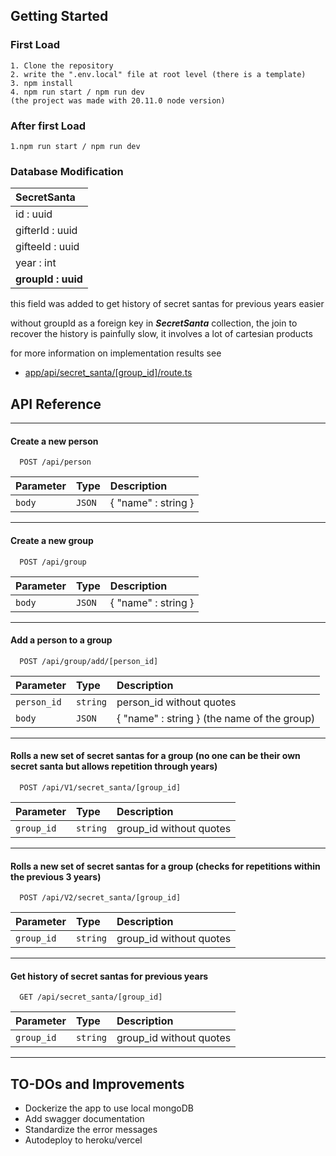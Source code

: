 ## Getting Started
### First Load
    1. Clone the repository
    2. write the ".env.local" file at root level (there is a template)
    3. npm install
    4. npm run start / npm run dev
    (the project was made with 20.11.0 node version)

### After first Load
    1.npm run start / npm run dev

### Database Modification


| __SecretSanta__      |
| :------------------------- |
|id : uuid|
| gifterId : uuid |
| gifteeId : uuid |
| year : int|
|__groupId : uuid__ |<- added this field

this field was added to get history of secret santas for previous years easier

without groupId as a foreign key in ___SecretSanta___ collection, the join to recover the history is painfully slow, it involves a lot of cartesian products

for more information on implementation results see 
- [app/api/secret_santa/[group_id]/route.ts](https://github.com/Centorios/SiriusChallenge/blob/main/app/api/secret_santa/%5Bgroup_id%5D/route.ts)



## API Reference

___
#### Create a new person
```http
  POST /api/person
```
| Parameter | Type     | Description                |
| :-------- | :------- | :------------------------- |
| `body` | `JSON` | { "name" : string } |

___
#### Create a new group
```http
  POST /api/group
```
| Parameter | Type     | Description                |
| :-------- | :------- | :------------------------- |
| `body` | `JSON` | { "name" : string } |

___
#### Add a person to a group
```http
  POST /api/group/add/[person_id]
```
| Parameter | Type     | Description                |
| :-------- | :------- | :------------------------- |
| `person_id` | `string` | person_id without quotes |
| `body` | `JSON` | { "name" : string } (the name of the group) |

___
#### Rolls a new set of secret santas for a group (no one can be their own secret santa but allows repetition through years)
```http
  POST /api/V1/secret_santa/[group_id]
```
| Parameter | Type     | Description                |
| :-------- | :------- | :------------------------- |
| `group_id` | `string` | group_id without quotes |

___

#### Rolls a new set of secret santas for a group (checks for repetitions within the previous 3 years)
```http
  POST /api/V2/secret_santa/[group_id]
```
| Parameter | Type     | Description                |
| :-------- | :------- | :------------------------- |
| `group_id` | `string` | group_id without quotes |

___
#### Get history of secret santas for previous years
```http
  GET /api/secret_santa/[group_id]
```
| Parameter | Type     | Description                |
| :-------- | :------- | :------------------------- |
| `group_id` | `string` | group_id without quotes |

___

## TO-DOs and Improvements
- Dockerize the app to use local mongoDB
- Add swagger documentation
- Standardize the error messages
- Autodeploy to heroku/vercel